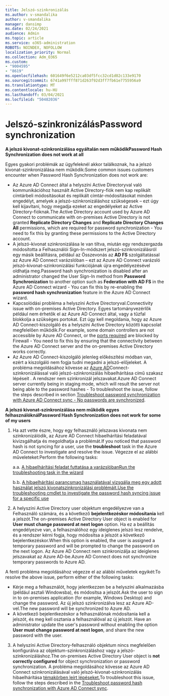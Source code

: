 ```yaml
---
title: Jelszó-szinkronizálás
ms.author: v-smandalika
author: v-smandalika
manager: dansimp
ms.date: 02/24/2021
audience: Admin
ms.topic: article
ms.service: o365-administration
ROBOTS: NOINDEX, NOFOLLOW
localization_priority: Normal
ms.collection: Adm_O365
ms.custom:
- "9004595"
- "8619"
ms.openlocfilehash: 601649f6e5212ca03df5fcc32cd1d02c133e9170
ms.sourcegitcommit: 6741a997fff871d263f92d3ff7fb61e7755956a9
ms.translationtype: MT
ms.contentlocale: hu-HU
ms.lasthandoff: 03/04/2021
ms.locfileid: "50482036"
---
```

# <a name="password-synchronization"></a><span data-ttu-id="69f4c-102">Jelszó-szinkronizálás</span><span class="sxs-lookup"><span data-stu-id="69f4c-102">Password synchronization</span></span>

<span data-ttu-id="69f4c-103">**A jelszó kivonat-szinkronizálása egyáltalán nem működik**</span><span class="sxs-lookup"><span data-stu-id="69f4c-103">**Password Hash Synchronization does not work at all**</span></span>

<span data-ttu-id="69f4c-104">Egyes gyakori problémák az ügyfeleknél akkor találkoznak, ha a jelszó kivonat-szinkronizálása nem működik:</span><span class="sxs-lookup"><span data-stu-id="69f4c-104">Some common issues customers encounter when Password Hash Synchronization does not work are:</span></span>

- <span data-ttu-id="69f4c-105">Az Azure AD Connect által a helyszíni Active Directoryval való  kommunikációhoz  használt Active Directory-fiók nem kap replikált címtárbeli módosításokat és replikált címtár-módosításokat minden engedélyt, amelyek a jelszó-szinkronizáláshoz szükségesek – ezt úgy kell kijavítani, hogy megadja ezeket az engedélyeket az Active Directory-fióknak.</span><span class="sxs-lookup"><span data-stu-id="69f4c-105">The Active Directory account used by Azure AD Connect to communicate with on-premises Active Directory is not granted **Replicate Directory Changes** and **Replicate Directory Changes All** permissions, which are required for password synchronization - You need to fix this by granting these permissions to the Active Directory account.</span></span>
- <span data-ttu-id="69f4c-106">A jelszó-kivonat szinkronizálása le van tiltva,  miután egy rendszergazda módosította a Felhasználói Sign-In-módszert jelszó-szinkronizálásról egy másik beállításra,  például az Összevonás az **AD FS** szolgáltatással az Azure AD Connect varázslóban – ezt az Azure AD Connect varázsló jelszó-kivonat-szinkronizálási funkciójának újra engedélyezésével oldhatja meg.</span><span class="sxs-lookup"><span data-stu-id="69f4c-106">Password hash synchronization is disabled after an administrator changed the User Sign-In method from **Password Synchronization** to another option such as **Federation with AD FS** in the Azure AD Connect wizard - You can fix this by re-enabling the **password hash synchronization** feature in the Azure AD Connect wizard.</span></span>
- <span data-ttu-id="69f4c-107">Kapcsolódási probléma a helyszíni Active Directoryval.</span><span class="sxs-lookup"><span data-stu-id="69f4c-107">Connectivity issue with on-premises Active Directory.</span></span> <span data-ttu-id="69f4c-108">Egyes tartományvezérlők például nem érhetők el az Azure [](https://docs.microsoft.com/azure/active-directory/hybrid/reference-connect-ports) AD Connect által, vagy a tűzfal blokkolja a szükséges portokat. Ezt úgy kell megoldania, hogy az Azure AD Connect-kiszolgáló és a helyszíni Active Directory közötti kapcsolat megfelelően működik.</span><span class="sxs-lookup"><span data-stu-id="69f4c-108">For example, some domain controllers are not accessible by Azure AD Connect, or the [ports required](https://docs.microsoft.com/azure/active-directory/hybrid/reference-connect-ports) are blocked by Firewall - You need to fix this by ensuring that the connectivity between the Azure AD Connect server and the on-premises Active Directory works correctly.</span></span>
- <span data-ttu-id="69f4c-109">Az Azure AD Connect-kiszolgáló jelenleg előkészítési módban van, ezért a kiszolgáló nem fogja tudni megadni a jelszó-előjeleket. A probléma megoldásához kövesse az [Azure AD](https://docs.microsoft.com/azure/active-directory/hybrid/tshoot-connect-password-hash-synchronization)Connect-szinkronizálással való jelszó-szinkronizálás hibaelhárítása című szakasz lépéseit . A rendszer nem szinkronizál jelszavakat.</span><span class="sxs-lookup"><span data-stu-id="69f4c-109">Azure AD Connect server currently being in staging mode, which will result the server not being able to the password hashes - To troubleshoot the issue, follow the steps described in section [Troubleshoot password synchronization with Azure AD Connect sync - No passwords are synchronized](https://docs.microsoft.com/azure/active-directory/hybrid/tshoot-connect-password-hash-synchronization).</span></span>

<span data-ttu-id="69f4c-110">**A jelszó kivonat-szinkronizálása nem működik egyes felhasználóknál**</span><span class="sxs-lookup"><span data-stu-id="69f4c-110">**Password Hash Synchronization does not work for some of my users**</span></span>

1. <span data-ttu-id="69f4c-111">Ha azt vette észre, hogy egy felhasználó jelszavas  kivonata nem szinkronizálódik, az Azure AD Connect hibaelhárítási feladatával kivizsgálhatja és megoldhatja a problémát.</span><span class="sxs-lookup"><span data-stu-id="69f4c-111">If you noticed that password hash is not syncing for a user, use the **troubleshoot** task in the Azure AD Connect to investigate and resolve the issue.</span></span> <span data-ttu-id="69f4c-112">Végezze el az alábbi műveleteket:</span><span class="sxs-lookup"><span data-stu-id="69f4c-112">Perform the following tasks:</span></span>

    <span data-ttu-id="69f4c-113">a.</span><span class="sxs-lookup"><span data-stu-id="69f4c-113">a.</span></span> [<span data-ttu-id="69f4c-114">A hibaelhárítási feladat futtatása a varázslóban</span><span class="sxs-lookup"><span data-stu-id="69f4c-114">Run the troubleshooting task in the wizard</span></span>](https://docs.microsoft.com/azure/active-directory/hybrid/tshoot-connect-objectsync)

    <span data-ttu-id="69f4c-115">b.</span><span class="sxs-lookup"><span data-stu-id="69f4c-115">b.</span></span> [<span data-ttu-id="69f4c-116">A hibaelhárítási parancsmag használatával vizsgálja meg egy adott használat jelszó kivonatszinkronizálási problémáit.</span><span class="sxs-lookup"><span data-stu-id="69f4c-116">Use the troubleshooting cmdlet to investigate the password hash syncing issue for a specific use</span></span>](https://docs.microsoft.com/azure/active-directory/hybrid/tshoot-connect-password-hash-synchronization)

2. <span data-ttu-id="69f4c-117">A helyszíni Active Directory user objektum engedélyezve van a Felhasználó számára, és a következő **bejelentkezéskor módosítania** kell a jelszót.</span><span class="sxs-lookup"><span data-stu-id="69f4c-117">The on-premises Active Directory User object is enabled for **User must change password at next logon** option.</span></span> <span data-ttu-id="69f4c-118">Ha ez a beállítás engedélyezve van, a felhasználóhoz egy ideiglenes jelszó lesz rendelve, és a rendszer kérni fogja, hogy módosítsa a jelszót a következő bejelentkezéskor.</span><span class="sxs-lookup"><span data-stu-id="69f4c-118">When this option is enabled, the user is assigned a temporary password and will be prompted to change the password on the next logon.</span></span> <span data-ttu-id="69f4c-119">Az Azure AD Connect nem szinkronizálja az ideiglenes jelszavakat az Azure AD-be.</span><span class="sxs-lookup"><span data-stu-id="69f4c-119">Azure AD Connect does not synchronize temporary passwords to Azure AD.</span></span>

<span data-ttu-id="69f4c-120">A fenti probléma megoldásához végezze el az alábbi műveletek egyikét:</span><span class="sxs-lookup"><span data-stu-id="69f4c-120">To resolve the above issue, perform either of the following tasks:</span></span>

- <span data-ttu-id="69f4c-121">Kérje meg a felhasználót, hogy jelentkezzen be a helyszíni alkalmazásba (például asztali Windowsba), és módosítsa a jelszót.</span><span class="sxs-lookup"><span data-stu-id="69f4c-121">Ask the user to sign in to on-premises application (for example, Windows Desktop) and change the password.</span></span> <span data-ttu-id="69f4c-122">Az új jelszó szinkronizálva lesz az Azure AD-vel.</span><span class="sxs-lookup"><span data-stu-id="69f4c-122">The new password will be synchronized to Azure AD.</span></span>
- <span data-ttu-id="69f4c-123">A következő bejelentkezéskor a felhasználónak módosítania kell a jelszót, és meg kell osztania a felhasználóval az új jelszót. </span><span class="sxs-lookup"><span data-stu-id="69f4c-123">Have an administrator update the user's password without enabling the option **User must change password at next logon**, and share the new password with the user.</span></span>

3. <span data-ttu-id="69f4c-124">A helyszíni Active Directory-felhasználó  objektum nincs megfelelően konfigurálva az objektum-szinkronizáláshoz vagy a jelszó-szinkronizáláshoz.</span><span class="sxs-lookup"><span data-stu-id="69f4c-124">The on-premises Active Directory User object is **not correctly configured** for object synchronization or password synchronization.</span></span> <span data-ttu-id="69f4c-125">A probléma megoldásához kövesse az Azure AD Connect szinkronizálásával való jelszó-kivonat-szinkronizálás hibaelhárítása [témakörben leírt lépéseket.](https://docs.microsoft.com/azure/active-directory/hybrid/tshoot-connect-password-hash-synchronization)</span><span class="sxs-lookup"><span data-stu-id="69f4c-125">To troubleshoot this issue, follow the steps described in the [Troubleshoot password hash synchronization with Azure AD Connect sync](https://docs.microsoft.com/azure/active-directory/hybrid/tshoot-connect-password-hash-synchronization).</span></span>







